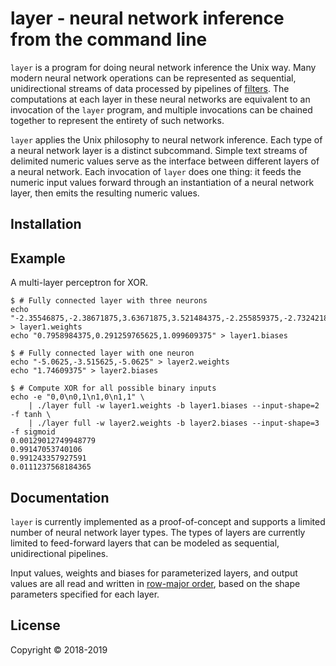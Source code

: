 # layer - neural network inference from the command line

`layer` is a program for doing neural network inference the Unix way. Many
modern neural network operations can be represented as sequential,
unidirectional streams of data processed by pipelines of [filters](https://en.wikipedia.org/wiki/Filter_(software)).
The computations at each layer in these neural networks are equivalent to an
invocation of the `layer` program, and multiple invocations can be chained
together to represent the entirety of such networks.

`layer` applies the Unix philosophy to neural network inference. Each type of
a neural network layer is a distinct subcommand. Simple text streams of
delimited numeric values serve as the interface between different layers of a
neural network. Each invocation of `layer` does one thing: it feeds the numeric
input values forward through an instantiation of a neural network layer, then
emits the resulting numeric values.

## Installation

## Example

A multi-layer perceptron for XOR.

```shell
$ # Fully connected layer with three neurons
echo "-2.35546875,-2.38671875,3.63671875,3.521484375,-2.255859375,-2.732421875" > layer1.weights
echo "0.7958984375,0.291259765625,1.099609375" > layer1.biases

$ # Fully connected layer with one neuron
echo "-5.0625,-3.515625,-5.0625" > layer2.weights
echo "1.74609375" > layer2.biases

$ # Compute XOR for all possible binary inputs
echo -e "0,0\n0,1\n1,0\n1,1" \
    | ./layer full -w layer1.weights -b layer1.biases --input-shape=2 -f tanh \
    | ./layer full -w layer2.weights -b layer2.biases --input-shape=3 -f sigmoid
0.00129012749948779
0.99147053740106
0.991243357927591
0.0111237568184365
```

## Documentation

`layer` is currently implemented as a proof-of-concept and supports a limited
number of neural network layer types. The types of layers are currently limited
to feed-forward layers that can be modeled as sequential, unidirectional
pipelines.

Input values, weights and biases for parameterized layers, and output values
are all read and written in [row-major order](https://en.wikipedia.org/wiki/Row-_and_column-major_order),
based on the shape parameters specified for each layer.

## License

Copyright © 2018-2019
